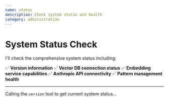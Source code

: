 ```yaml
---
name: status
description: Check system status and health
category: administration
---
```


# System Status Check

I'll check the comprehensive system status including:

✅ **Version information**
✅ **Vector DB connection status** 
✅ **Embedding service capabilities**
✅ **Anthropic API connectivity**
✅ **Pattern management health**

---

Calling the `version` tool to get current system status...